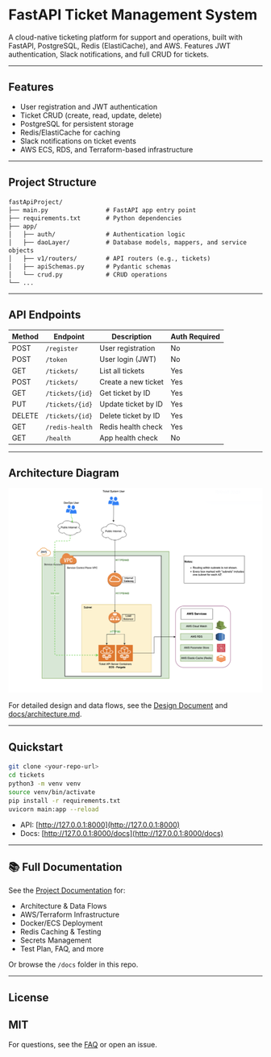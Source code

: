 # FastAPI Ticket Management System

A cloud-native ticketing platform for support and operations, built with FastAPI, PostgreSQL, Redis (ElastiCache), and AWS. Features JWT authentication, Slack notifications, and full CRUD for tickets.

---

## Features
- User registration and JWT authentication
- Ticket CRUD (create, read, update, delete)
- PostgreSQL for persistent storage
- Redis/ElastiCache for caching
- Slack notifications on ticket events
- AWS ECS, RDS, and Terraform-based infrastructure

---

## Project Structure
```
fastApiProject/
├── main.py                # FastAPI app entry point
├── requirements.txt       # Python dependencies
├── app/
│   ├── auth/              # Authentication logic
│   ├── daoLayer/          # Database models, mappers, and service objects
│   ├── v1/routers/        # API routers (e.g., tickets)
│   ├── apiSchemas.py      # Pydantic schemas
│   └── crud.py            # CRUD operations
└── ...
```

---

## API Endpoints
| Method | Endpoint                | Description                | Auth Required |
|--------|-------------------------|----------------------------|--------------|
| POST   | `/register`             | User registration          | No           |
| POST   | `/token`                | User login (JWT)           | No           |
| GET    | `/tickets/`             | List all tickets           | Yes          |
| POST   | `/tickets/`             | Create a new ticket        | Yes          |
| GET    | `/tickets/{id}`         | Get ticket by ID           | Yes          |
| PUT    | `/tickets/{id}`         | Update ticket by ID        | Yes          |
| DELETE | `/tickets/{id}`         | Delete ticket by ID        | Yes          |
| GET    | `/redis-health`         | Redis health check         | Yes          |
| GET    | `/health`               | App health check           | No           |

---

## Architecture Diagram

![System Architecture](./assets/architecturediagram.png)

For detailed design and data flows, see the [Design Document](./assets/Design%20Document.md) and [docs/architecture.md](./docs/architecture.md).

---

## Quickstart

```bash
git clone <your-repo-url>
cd tickets
python3 -m venv venv
source venv/bin/activate
pip install -r requirements.txt
uvicorn main:app --reload
```
- API: [http://127.0.0.1:8000](http://127.0.0.1:8000)
- Docs: [http://127.0.0.1:8000/docs](http://127.0.0.1:8000/docs)

---

## 📚 Full Documentation

See the [Project Documentation](https://<your-gh-username>.github.io/<repo-name>/) for:
- Architecture & Data Flows
- AWS/Terraform Infrastructure
- Docker/ECS Deployment
- Redis Caching & Testing
- Secrets Management
- Test Plan, FAQ, and more

Or browse the `/docs` folder in this repo.

---

## License
MIT
---

For questions, see the [FAQ](./docs/faq.md) or open an issue.
